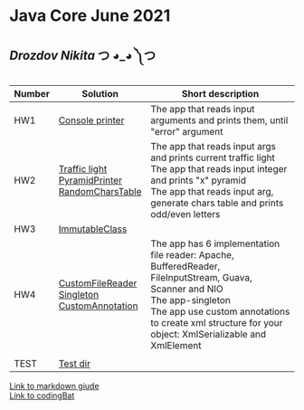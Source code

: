 
# Java Core June 2021

## *Drozdov Nikita* つ ◕_◕ ༽つ

| Number | Solution  | Short description
| --- | --- | --- |
| HW1 | [Console printer](https://github.com/NikolaevArtem/Java_Core_June_2021/tree/feature/DrozdovNikita/src/main/java/homework_1) | The app that reads input arguments and prints them, until "error" argument |
| HW2 | [Traffic light](https://github.com/NikolaevArtem/Java_Core_June_2021/tree/feature/DrozdovNikita/src/main/java/homework_2/traffic_light) </br> [PyramidPrinter](https://github.com/NikolaevArtem/Java_Core_June_2021/tree/feature/DrozdovNikita/src/main/java/homework_2/pyramid_printer) </br> [RandomCharsTable](https://github.com/NikolaevArtem/Java_Core_June_2021/tree/feature/DrozdovNikita/src/main/java/homework_2/random_chars_table)| The app that reads input args and prints current traffic light </br> The app that reads input integer and prints "x" pyramid </br> The app that reads input arg, generate chars table and prints odd/even letters |
| HW3 | [ImmutableClass](https://github.com/NikolaevArtem/Java_Core_June_2021/blob/feature/DrozdovNikita/src/main/java/homework_3/MyImmutableClass.java) |  |
| HW4 | [CustomFileReader](https://github.com/NikolaevArtem/Java_Core_June_2021/tree/feature/DrozdovNikita/src/main/java/homework_4/custom_file_reader) <br> [Singleton](https://github.com/NikolaevArtem/Java_Core_June_2021/tree/feature/DrozdovNikita/src/main/java/homework_4/singleton) <br> [CustomAnnotation](https://github.com/NikolaevArtem/Java_Core_June_2021/tree/feature/DrozdovNikita/src/main/java/homework_4/custom_annotation) | The app has 6 implementation file reader: Apache, BufferedReader, FileInputStream, Guava, Scanner and NIO <br> The app-singleton <br> The app use custom annotations to create xml structure for your object: XmlSerializable and XmlElement |
|  |  |  |
| TEST | [Test dir](https://github.com/NikolaevArtem/Java_Core_June_2021/tree/feature/DrozdovNikita/src/test/java)


[Link to markdown giude](https://github.com/adam-p/markdown-here/wiki/Markdown-Cheatsheet) </br>
[Link to сodingBat](https://codingbat.com/done?user=ndrozdov9@gmail.com&tag=8408048475)
